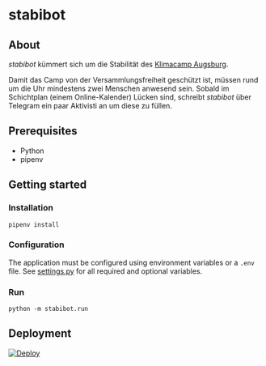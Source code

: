 # stabibot
## About
*stabibot* kümmert sich um die Stabilität des [Klimacamp Augsburg](https://klimacamp-augsburg.de).

Damit das Camp von der Versammlungsfreiheit geschützt ist, müssen rund um die Uhr mindestens zwei Menschen anwesend sein. Sobald im Schichtplan (einem Online-Kalender) Lücken sind, schreibt *stabibot* über Telegram ein paar Aktivisti an um diese zu füllen.

## Prerequisites
- Python
- pipenv

## Getting started
### Installation

    pipenv install

### Configuration
The application must be configured using environment variables or a `.env` file. See [settings.py](settings.py) for all required and optional variables.

### Run

    python -m stabibot.run

## Deployment

[![Deploy](https://www.herokucdn.com/deploy/button.svg)](https://heroku.com/deploy)
